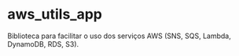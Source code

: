 # aws_utils_app

Biblioteca para facilitar o uso dos serviços AWS (SNS, SQS, Lambda, DynamoDB, RDS, S3).